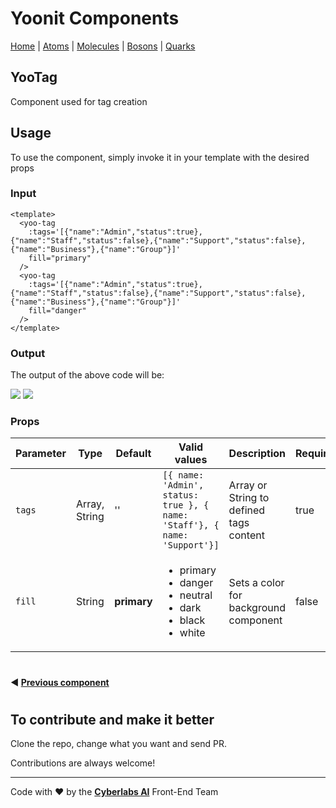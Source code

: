 # Yoonit Components

[Home](https://github.com/Yoonit-Labs/vue-yoonit-components/blob/development/README.md) | [Atoms](https://github.com/Yoonit-Labs/vue-yoonit-components/blob/development/README.md#atoms) | [Molecules](https://github.com/Yoonit-Labs/vue-yoonit-components/blob/development/README.md#molecules) | [Bosons](https://github.com/Yoonit-Labs/vue-yoonit-components/blob/development/README.md#bosons) | [Quarks](https://github.com/Yoonit-Labs/vue-yoonit-components/blob/development/README.md#quarks)

## YooTag

Component used for tag creation

## Usage

To use the component, simply invoke it in your template with the desired props

### Input
```vue
<template>
  <yoo-tag
    :tags='[{"name":"Admin","status":true},{"name":"Staff","status":false},{"name":"Support","status":false},{"name":"Business"},{"name":"Group"}]'
    fill="primary"
  />
  <yoo-tag
    :tags='[{"name":"Admin","status":true},{"name":"Staff","status":false},{"name":"Support","status":false},{"name":"Business"},{"name":"Group"}]'
    fill="danger"
  />
</template>
```
### Output

The output of the above code will be:

<img src="../../../../public/readme-img/tag.png">
<img src="../../../../public/readme-img/tag-danger.png">

### Props

| Parameter | Type          | Default     | Valid values                              | Description                                    | Required |
|-----------|---------------|-------------|-------------------------------------------|------------------------------------------------|----------|
| `tags`    | Array, String | ''          | `[{ name: 'Admin', status: true }, { name: 'Staff'}, { name: 'Support'}]` | Array or String to defined tags content  | true     |
| `fill`    | String        | **primary** | <ul><li>primary</li><li>danger</li><li>neutral</li><li>dark</li><li>black</li><li>white</li></ul> | Sets a color for background component | false    |

#

 #### :arrow_backward: [**Previous component**](../Switch/README.md)

#

## To contribute and make it better

Clone the repo, change what you want and send PR.

Contributions are always welcome!

---

Code with ❤ by the [**Cyberlabs AI**](https://cyberlabs.ai/) Front-End Team
